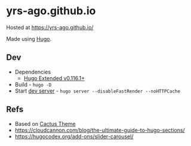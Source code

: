 # yrs-ago.github.io

Hosted at https://yrs-ago.github.io/

Made using [Hugo](https://gohugo.io/).

## Dev

- Dependencies 
  - [Hugo Extended v0.116.1+](https://github.com/gohugoio/hugo/releases/tag/v0.116.1)
- Build - `hugo -D`
- Start [dev server](http://localhost:1313/) - `hugo server --disableFastRender --noHTTPCache`

## Refs

- Based on [Cactus Theme](https://themes.gohugo.io/themes/hugo-theme-cactus/)
- https://cloudcannon.com/blog/the-ultimate-guide-to-hugo-sections/
- https://hugocodex.org/add-ons/slider-carousel/
